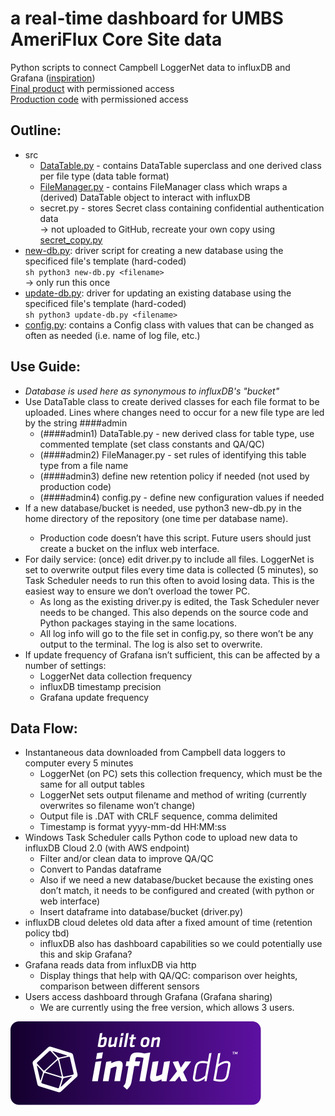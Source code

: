 # a real-time dashboard for UMBS AmeriFlux Core Site data
Python scripts to connect Campbell LoggerNet data to influxDB and Grafana ([inspiration](https://ameriflux.lbl.gov/real-time-data-view-using-influxdb-and-grafana/))      
[Final product](https://umbsflux.grafana.net/d/VyqSwgR7k/umbs-ameriflux-stats?orgId=1&theme=dark) with permissioned access   
[Production code](https://github.com/um-biological-station/AmeriFlux-dashboard-sync) with permissioned access


## Outline:  
- src
    - [DataTable.py](src/DataTable.py) - contains DataTable superclass and one derived class per file type (data table format)
    - [FileManager.py](src/FileManager.py) - contains FileManager class which wraps a (derived) DataTable object to interact with influxDB
    - secret.py - stores Secret class containing confidential authentication data  
        &#8594; not uploaded to GitHub, recreate your own copy using [secret_copy.py](src/secret_copy.py)
- [new-db.py](new-db.py): driver script for creating a new database using the specificed file's template (hard-coded)  
    ```sh python3 new-db.py <filename> ```  
    &#8594; only run this once
- [update-db.py](update-db.py): driver for updating an existing database using the specificed file's template (hard-coded)  
    ```sh python3 update-db.py <filename> ```
- [config.py](config.py): contains a Config class with values that can be changed as often as needed (i.e. name of log file, etc.)


## Use Guide:
- *Database is used here as synonymous to influxDB's "bucket"*
- Use DataTable class to create derived classes for each file format to be uploaded. Lines where changes need to occur for a new file type are led by the string ####admin  
    - (####admin1) DataTable.py - new derived class for table type, use commented template (set class constants and QA/QC)
    - (####admin2) FileManager.py - set rules of identifying this table type from a file name
    - (####admin3) define new retention policy if needed (not used by production code)
    - (####admin4) config.py - define new configuration values if needed
- If a new database/bucket is needed, use python3 new-db.py <filename> in the home directory of the repository (one time per database name).
    - Production code doesn’t have this script. Future users should just create a bucket on the influx web interface.
- For daily service: (once) edit driver.py to include all files. LoggerNet is set to overwrite output files every time data is collected (5 minutes), so Task Scheduler needs to run this often to avoid losing data. This is the easiest way to ensure we don’t overload the tower PC. 
    - As long as the existing driver.py is edited, the Task Scheduler never needs to be changed. This also depends on the source code and Python packages staying in the same locations.
    - All log info will go to the file set in config.py, so there won’t be any output to the terminal. The log is also set to overwrite.
- If update frequency of Grafana isn’t sufficient, this can be affected by a number of settings:
    - LoggerNet data collection frequency
    - influxDB timestamp precision
    - Grafana update frequency


## Data Flow:
- Instantaneous data downloaded from Campbell data loggers to computer every 5 minutes
    - LoggerNet (on PC) sets this collection frequency, which must be the same for all output tables
    - LoggerNet sets output filename and method of writing (currently overwrites so filename won’t change)
    - Output file is .DAT with CRLF sequence, comma delimited
    - Timestamp is format yyyy-mm-dd HH:MM:ss
- Windows Task Scheduler calls Python code to upload new data to influxDB Cloud 2.0 (with AWS endpoint)
    - Filter and/or clean data to improve QA/QC
    - Convert to Pandas dataframe
    - Also if we need a new database/bucket because the existing ones don’t match, it needs to be configured and created (with python or web interface)
    - Insert dataframe into database/bucket (driver.py)
- influxDB cloud deletes old data after a fixed amount of time (retention policy tbd)
    - influxDB also has dashboard capabilities so we could potentially use this and skip Grafana?
- Grafana reads data from influxDB via http
    - Display things that help with QA/QC: comparison over heights, comparison between different sensors
- Users access dashboard through Grafana (Grafana sharing) 
    - We are currently using the free version, which allows 3 users. 

    
![Built on influxDB](docs/built-on-influxdb-purple.png)   




